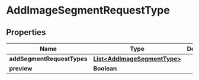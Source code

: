 

# AddImageSegmentRequestType


## Properties

Name | Type | Description | Notes
------------ | ------------- | ------------- | -------------
**addSegmentRequestTypes** | [**List&lt;AddImageSegmentType&gt;**](AddImageSegmentType.md) |  |  [optional]
**preview** | **Boolean** |  |  [optional]



